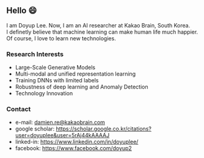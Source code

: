 ## Hello 😄
I am Doyup Lee. Now, I am an AI researcher at Kakao Brain, South Korea.   
I definetly believe that machine learning can make human life much happier.  
Of course, I love to learn new technologies. 

### Research Interests
- Large-Scale Generative Models
- Multi-modal and unified representation learning
- Training DNNs with limited labels
- Robustness of deep learning and Anomaly Detection
- Technology Innovation 


### Contact
- e-mail: damien.re@kakaobrain.com
- google scholar: https://scholar.google.co.kr/citations?user=doyuplee&user=5rAj44kAAAAJ
- linked-in: https://www.linkedin.com/in/doyuplee/  
- facebook: https://www.facebook.com/doyup2

